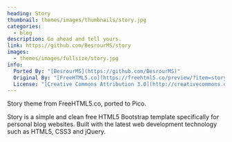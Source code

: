 ```yaml
---
heading: Story
thumbnail: themes/images/thumbnails/story.jpg
categories:
  - blog
description: Go ahead and tell yours.
link: https://github.com/BesrourMS/story
images:
  - themes/images/fullsize/story.jpg
info:
  Ported By: "[BesrourMS](https://github.com/BesrourMS)"
  Original By: "[FreeHTML5.co](https://freehtml5.co/preview/?item=story-free-html5-bootstrap-template-for-personal-blog-websites)"
  License: "[Creative Commons Attribution 3.0](http://creativecommons.org/licenses/by/3.0/)"
---
```


Story theme from FreeHTML5.co, ported to Pico.

Story is a simple and clean free HTML5 Bootstrap template specifically for personal blog websites. Built with the latest web development technology such as HTML5, CSS3 and jQuery.
